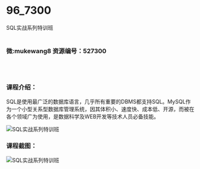 # 96_7300
SQL实战系列特训班
<br/></br>
<h3>微:mukewang8 资源编号：527300</h3>
<br/></br>
<h3>课程介绍：</h3>
<p><a title="查看与 SQL 相关的文章" target="_blank">SQL</a>是使用最广泛的数据库语言，几乎所有重要的DBMS都支持<a title="查看与 SQL 相关的文章" target="_blank">SQL</a>。MySQL作为一个小型关系型数据库管理系统，因其体积小、速度快、成本低、开源，而被在各个领域广为使用，是数据科学及WEB开发等技术人员必备技能。</p>
<p><img src="https://www.ko996.com/wp-content/uploads/img/2019/09/2-87-300x169.png" alt="SQL实战系列特训班"></p>
<h3>课程截图：</h3>
<p><img src="https://www.ko996.com/wp-content/uploads/img/2019/09/1-69.png" alt="SQL实战系列特训班"></p>
<p>&nbsp;</p>
